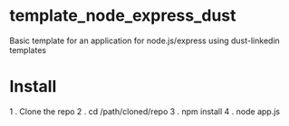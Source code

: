template_node_express_dust
==========================

Basic template for an application for node.js/express using dust-linkedin templates 

# Install

1 . Clone the repo
2 . cd /path/cloned/repo
3 . npm install
4 . node app.js
